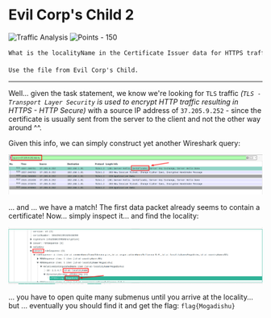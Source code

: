 # Evil Corp's Child 2

![Traffic Analysis](https://img.shields.io/badge/Traffic+Analysis--2e00ff?style=for-the-badge) ![Points - 150](https://img.shields.io/badge/Points-150-9cf?style=for-the-badge)

```txt
What is the localityName in the Certificate Issuer data for HTTPS traffic to 37.205.9.252?

Use the file from Evil Corp's Child.
```

---

Well... given the task statement, we know we're looking for `TLS` traffic _(`TLS - Transport Layer Security` is used to encrypt HTTP traffic resulting in HTTPS - HTTP Secure)_ with a source IP address of `37.205.9.252` - since the certificate is usually sent from the server to the client and not the other way around ^^.

Given this info, we can simply construct yet another Wireshark query:

![Wireshark - Overview](./wireshark-overview.png)

... and ... we have a match! The first data packet already seems to contain a certificate! Now... simply inspect it... and find the locality:

![Wireshark - Certificate](./wireshark-certificate.png)

... you have to open quite many submenus until you arrive at the locality... but ... eventually you should find it and get the flag: `flag{Mogadishu}`
